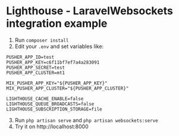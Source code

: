 # Lighthouse - LaravelWebsockets integration example

1. Run `composer install`
2. Edit your `.env` and set variables like:
```
PUSHER_APP_ID=test
PUSHER_APP_KEY=c6f11bf7ef7a4a283091
PUSHER_APP_SECRET=test
PUSHER_APP_CLUSTER=mt1

MIX_PUSHER_APP_KEY="${PUSHER_APP_KEY}"
MIX_PUSHER_APP_CLUSTER="${PUSHER_APP_CLUSTER}"

LIGHTHOUSE_CACHE_ENABLE=false
LIGHTHOUSE_QUEUE_BROADCASTS=false
LIGHTHOUSE_SUBSCRIPTION_STORAGE=file

```
3. Run `php artisan serve` and `php artisan websockets:serve`
4. Try it on http://localhost:8000
